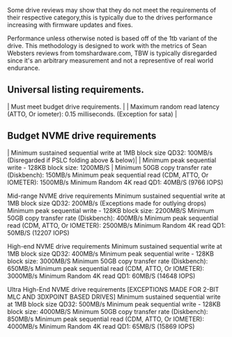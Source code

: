 Some drive reviews may show that they do not meet the requirements of their respective category,this is typically due to the drives performance increasing with firmware 
updates and fixes. 

Performance unless otherwise noted is based off of the 1tb variant of the drive.
This methodology is designed to work with the metrics of Sean Websters reviews from tomshardware.com, TBW is typically disregarded since it's an arbitrary measurement and not
a representive of real world endurance.

## Universal listing requirements.
| Must meet budget drive requirements. |
| Maximum random read latency (ATTO, Or iometer): 0.15 milliseconds. (Exception for sata) |

## Budget NVME drive requirements 
| Minimum sustained sequential write at 1MB block size QD32: 100MB/s (Disregarded if PSLC folding above & below)|
| Minimum peak sequential write - 128KB block size: 1200MB/S |
Minimum 50GB copy transfer rate (Diskbench): 150MB/s 
Minimum peak sequential read (CDM, ATTO, Or IOMETER): 1500MB/s 
Minimum Random 4K read QD1: 40MB/S (9766 IOPS)


Mid-range NVME drive requirements
Minimum sustained sequential write at 1MB block size QD32: 200MB/s (Exceptions made for outlying drops) 
Minimum peak sequential write - 128KB block size: 2200MB/S
Minimum 50GB copy transfer rate (Diskbench): 400MB/s
Minimum peak sequential read (CDM, ATTO, Or IOMETER): 2500MB/s
Minimum Random 4K read QD1: 50MB/S (12207 IOPS)

High-end NVME drive requirements
Minimum sustained sequential write at 1MB block size QD32: 400MB/s
Minimum peak sequential write - 128KB block size: 3000MB/S
Minimum 50GB copy transfer rate (Diskbench): 650MB/s
Minimum peak sequential read (CDM, ATTO, Or IOMETER): 3000MB/s
Minimum Random 4K read QD1: 60MB/S (14648 IOPS)

Ultra High-End NVME drive requirements
[EXCEPTIONS MADE FOR 2-BIT MLC AND 3DXPOINT BASED DRIVES]
Minimum sustained sequential write at 1MB block size QD32: 500MB/s
Minimum peak sequential write - 128KB block size: 4000MB/S
Minimum 50GB copy transfer rate (Diskbench): 850MB/s
Minimum peak sequential read (CDM, ATTO, Or IOMETER): 4000MB/s
Minimum Random 4K read QD1: 65MB/S (15869 IOPS)
 




